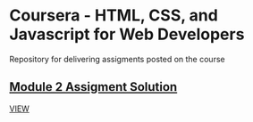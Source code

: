 # Coursera - HTML, CSS, and Javascript for Web Developers
Repository for delivering assigments posted on the course
## [Module 2 Assigment Solution](https://glacy.github.io/coursera-html-css-js/mod2_solution/)
[VIEW](https://glacy.github.io/coursera-html-css-js/mod2_solution/)
